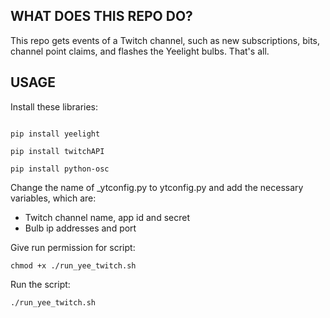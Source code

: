 ## WHAT DOES THIS REPO DO?

This repo gets events of a Twitch channel, such as new subscriptions, bits, channel point claims, and flashes the Yeelight bulbs. That's all.

## USAGE

Install these libraries:

```

pip install yeelight

pip install twitchAPI

pip install python-osc

```

Change the name of _ytconfig.py to ytconfig.py and add the necessary variables, which are:

* Twitch channel name, app id and secret
* Bulb ip addresses and port

Give run permission for script:

` chmod +x ./run_yee_twitch.sh `

Run the script:

` ./run_yee_twitch.sh `
